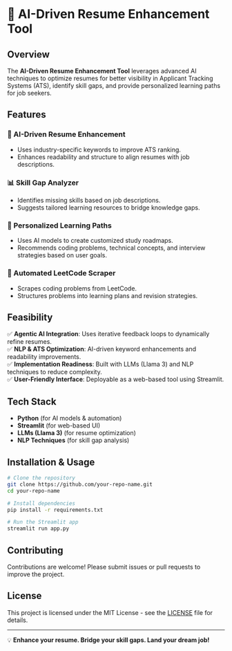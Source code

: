 # 🚀 AI-Driven Resume Enhancement Tool

## Overview
The **AI-Driven Resume Enhancement Tool** leverages advanced AI techniques to optimize resumes for better visibility in Applicant Tracking Systems (ATS), identify skill gaps, and provide personalized learning paths for job seekers.

## Features
### 🔹 AI-Driven Resume Enhancement
- Uses industry-specific keywords to improve ATS ranking.
- Enhances readability and structure to align resumes with job descriptions.

### 📊 Skill Gap Analyzer
- Identifies missing skills based on job descriptions.
- Suggests tailored learning resources to bridge knowledge gaps.

### 🎯 Personalized Learning Paths
- Uses AI models to create customized study roadmaps.
- Recommends coding problems, technical concepts, and interview strategies based on user goals.

### 🤖 Automated LeetCode Scraper
- Scrapes coding problems from LeetCode.
- Structures problems into learning plans and revision strategies.

## Feasibility
✅ **Agentic AI Integration**: Uses iterative feedback loops to dynamically refine resumes.  
✅ **NLP & ATS Optimization**: AI-driven keyword enhancements and readability improvements.  
✅ **Implementation Readiness**: Built with LLMs (Llama 3) and NLP techniques to reduce complexity.  
✅ **User-Friendly Interface**: Deployable as a web-based tool using Streamlit.  

## Tech Stack
- **Python** (for AI models & automation)
- **Streamlit** (for web-based UI)
- **LLMs (Llama 3)** (for resume optimization)
- **NLP Techniques** (for skill gap analysis)

## Installation & Usage
```bash
# Clone the repository
git clone https://github.com/your-repo-name.git
cd your-repo-name

# Install dependencies
pip install -r requirements.txt

# Run the Streamlit app
streamlit run app.py
```

## Contributing
Contributions are welcome! Please submit issues or pull requests to improve the project.

## License
This project is licensed under the MIT License - see the [LICENSE](LICENSE) file for details.

---
💡 **Enhance your resume. Bridge your skill gaps. Land your dream job!**
